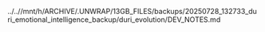 ../..//mnt/h/ARCHIVE/.UNWRAP/13GB_FILES/backups/20250728_132733_duri_emotional_intelligence_backup/duri_evolution/DEV_NOTES.md